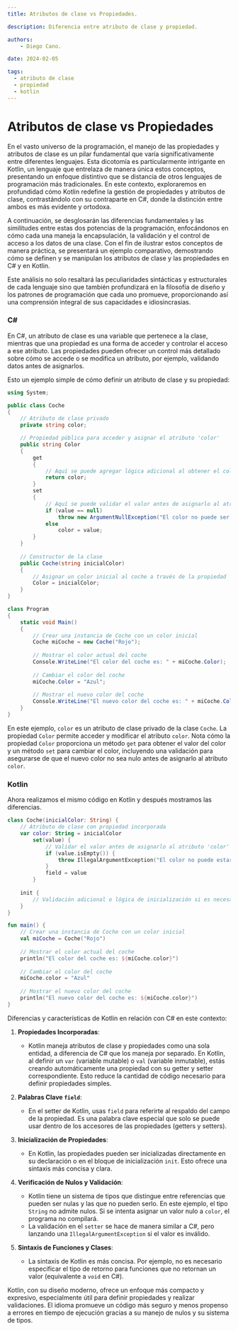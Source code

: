 ```yaml
---
title: Atributos de clase vs Propiedades.

description: Diferencia entre atributo de clase y propiedad.

authors:
    - Diego Cano.

date: 2024-02-05

tags:
  - atributo de clase
  - propiedad
  - kotlin
---
```

# Atributos de clase vs Propiedades

En el vasto universo de la programación, el manejo de las propiedades y atributos de clase es un pilar fundamental que varía significativamente entre diferentes lenguajes. 
Esta dicotomía es particularmente intrigante en Kotlin, un lenguaje que entrelaza de manera única estos conceptos, presentando un enfoque distintivo que se distancia de 
otros lenguajes de programación más tradicionales. En este contexto, exploraremos en profundidad cómo Kotlin redefine la gestión de propiedades y atributos de clase, 
contrastándolo con su contraparte en C#, donde la distinción entre ambos es más evidente y ortodoxa.

A continuación, se desglosarán las diferencias fundamentales y las similitudes entre estas dos potencias de la programación, enfocándonos en cómo cada una maneja la encapsulación, 
la validación y el control de acceso a los datos de una clase. Con el fin de ilustrar estos conceptos de manera práctica, se presentará un ejemplo comparativo, 
demostrando cómo se definen y se manipulan los atributos de clase y las propiedades en C# y en Kotlin. 

Este análisis no solo resaltará las peculiaridades sintácticas y estructurales de cada lenguaje sino que también profundizará en la filosofía de diseño y los patrones de 
programación que cada uno promueve, proporcionando así una comprensión integral de sus capacidades e idiosincrasias.

### C#

En C#, un atributo de clase es una variable que pertenece a la clase, mientras que una propiedad es una forma de acceder y 
controlar el acceso a ese atributo. Las propiedades pueden ofrecer un control más detallado sobre cómo se accede o se modifica 
un atributo, por ejemplo, validando datos antes de asignarlos.

Esto un ejemplo simple de cómo definir un atributo de clase y su propiedad:

```csharp
using System;

public class Coche
{
    // Atributo de clase privado
    private string color;

    // Propiedad pública para acceder y asignar el atributo 'color'
    public string Color
    {
        get
        {
            // Aquí se puede agregar lógica adicional al obtener el color
            return color;
        }
        set
        {
            // Aquí se puede validar el valor antes de asignarlo al atributo 'color'
            if (value == null)
                throw new ArgumentNullException("El color no puede ser nulo.");
            else
                color = value;
        }
    }
    
    // Constructor de la clase
    public Coche(string inicialColor)
    {
        // Asignar un color inicial al coche a través de la propiedad
        Color = inicialColor;
    }
}

class Program
{
    static void Main()
    {
        // Crear una instancia de Coche con un color inicial
        Coche miCoche = new Coche("Rojo");
        
        // Mostrar el color actual del coche
        Console.WriteLine("El color del coche es: " + miCoche.Color);
        
        // Cambiar el color del coche
        miCoche.Color = "Azul";
        
        // Mostrar el nuevo color del coche
        Console.WriteLine("El nuevo color del coche es: " + miCoche.Color);
    }
}
```

En este ejemplo, `color` es un atributo de clase privado de la clase `Coche`. La propiedad `Color` permite acceder y modificar el atributo `color`. 
Nota cómo la propiedad `Color` proporciona un método `get` para obtener el valor del color y un método `set` para cambiar el color, incluyendo una 
validación para asegurarse de que el nuevo color no sea nulo antes de asignarlo al atributo `color`.

### Kotlin

Ahora realizamos el mismo código en Kotlin y después mostramos las diferencias.

```kotlin
class Coche(inicialColor: String) {
    // Atributo de clase con propiedad incorporada
    var color: String = inicialColor
        set(value) {
            // Validar el valor antes de asignarlo al atributo 'color'
            if (value.isEmpty()) {
                throw IllegalArgumentException("El color no puede estar vacío.")
            }
            field = value
        }
    
    init {
        // Validación adicional o lógica de inicialización si es necesario
    }
}

fun main() {
    // Crear una instancia de Coche con un color inicial
    val miCoche = Coche("Rojo")
    
    // Mostrar el color actual del coche
    println("El color del coche es: ${miCoche.color}")
    
    // Cambiar el color del coche
    miCoche.color = "Azul"
    
    // Mostrar el nuevo color del coche
    println("El nuevo color del coche es: ${miCoche.color}")
}
```

Diferencias y características de Kotlin en relación con C# en este contexto:

1. **Propiedades Incorporadas**:
    - Kotlin maneja atributos de clase y propiedades como una sola entidad, a diferencia de C# que los maneja por separado.
      En Kotlin, al definir un `var` (variable mutable) o `val` (variable inmutable), estás creando automáticamente una propiedad
      con su getter y setter correspondiente. Esto reduce la cantidad de código necesario para definir propiedades simples.

2. **Palabras Clave `field`**:
    - En el setter de Kotlin, usas `field` para referirte al respaldo del campo de la propiedad. Es una palabra clave especial
      que solo se puede usar dentro de los accesores de las propiedades (getters y setters).

3. **Inicialización de Propiedades**:
    - En Kotlin, las propiedades pueden ser inicializadas directamente en su declaración o en el bloque de inicialización `init`.
      Esto ofrece una sintaxis más concisa y clara.

4. **Verificación de Nulos y Validación**:
    - Kotlin tiene un sistema de tipos que distingue entre referencias que pueden ser nulas y las que no pueden serlo.
      En este ejemplo, el tipo `String` no admite nulos. Si se intenta asignar un valor nulo a `color`, el programa no compilará.
    - La validación en el `setter` se hace de manera similar a C#, pero lanzando una `IllegalArgumentException` si el valor es inválido.

5. **Sintaxis de Funciones y Clases**:
    - La sintaxis de Kotlin es más concisa. Por ejemplo, no es necesario especificar el tipo de retorno para funciones que no retornan un valor (equivalente a `void` en C#).

Kotlin, con su diseño moderno, ofrece un enfoque más compacto y expresivo, especialmente útil para definir propiedades y realizar validaciones. 
El idioma promueve un código más seguro y menos propenso a errores en tiempo de ejecución gracias a su manejo de nulos y su sistema de tipos.

